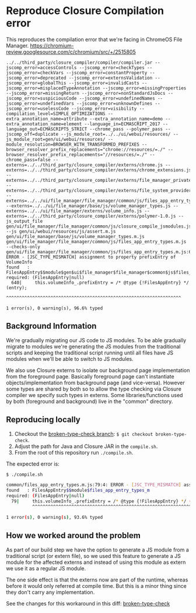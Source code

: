 # Reproduce Closure Compilation error

This reproduces the compilation error that we're facing in ChromeOS
File Manager.
https://chromium-review.googlesource.com/c/chromium/src/+/2515805

```
../../third_party/closure_compiler/compiler/compiler.jar --jscomp_error=accessControls --jscomp_error=checkTypes --jscomp_error=checkVars --jscomp_error=constantProperty --jscomp_error=deprecated --jscomp_error=externsValidation --jscomp_error=globalThis --jscomp_error=invalidCasts --jscomp_error=misplacedTypeAnnotation --jscomp_error=missingProperties --jscomp_error=missingReturn --jscomp_error=nonStandardJsDocs --jscomp_error=suspiciousCode --jscomp_error=undefinedNames --jscomp_error=undefinedVars --jscomp_error=unknownDefines --jscomp_error=uselessCode --jscomp_error=visibility --compilation_level=SIMPLE_OPTIMIZATIONS --extra_annotation_name=attribute --extra_annotation_name=demo --extra_annotation_name=element --language_in=ECMASCRIPT_2017 --language_out=ECMASCRIPT5_STRICT --chrome_pass --polymer_pass --jscomp_off=duplicate --js_module_root=../../ui/webui/resources/ --js_module_root=gen/ui/webui/resources/ --module_resolution=BROWSER_WITH_TRANSFORMED_PREFIXES --browser_resolver_prefix_replacements="chrome://resources/=./" --browser_resolver_prefix_replacements="//resources/=./" --chrome_pass=false --externs=../../third_party/closure_compiler/externs/chrome.js --externs=../../third_party/closure_compiler/externs/chrome_extensions.js --externs=../../third_party/closure_compiler/externs/file_manager_private.js --externs=../../third_party/closure_compiler/externs/file_system_provider.js --externs=../../ui/file_manager/file_manager/common/js/files_app_entry_types.js --externs=../../ui/file_manager/base/js/volume_manager_types.js --externs=../../ui/file_manager/externs/volume_info.js --externs=../../third_party/closure_compiler/externs/polymer-1.0.js --js_output_file gen/ui/file_manager/file_manager/common/js/closure_compile_jsmodules.js --js gen/ui/webui/resources/js/assert.m.js gen/ui/file_manager/base/js/volume_manager_types.m.js gen/ui/file_manager/file_manager/common/js/files_app_entry_types.m.js --checks-only
gen/ui/file_manager/file_manager/common/js/files_app_entry_types.m.js:640:4: ERROR - [JSC_TYPE_MISMATCH] assignment to property prefixEntry of VolumeInfo
found   : FilesAppEntry$$module$gen$ui$file_manager$file_manager$common$js$files_app_entry_types_m
required: (FilesAppEntry|null)
  640|     this.volumeInfo_.prefixEntry = /* @type {!FilesAppEntry} */ (entry);
           ^^^^^^^^^^^^^^^^^^^^^^^^^^^^^^^^^^^^^^^^^^^^^^^^^^^^^^^^^^^^^^^^^^^

1 error(s), 0 warning(s), 96.6% typed
```

## Background Information

We're gradually migrating our JS code to JS modules. To be able gradually
migrate to modules we're generating the JS modules from the traditional scripts
and keeping the traditional script running until all files have JS modules when
we'll be able to switch to JS modules.

We also use Closure externs to isolate our background page implementation from
the foreground page.  Basically foreground page can't instantiate
objects/implementation from background page (and vice-versa).  However some types
are shared by both so to allow the type checking via Closure compiler we
specify such types in externs.  Some libraries/functions used by both
(foreground and background) live in the "common" directory.

## Reproducing locally

1.  Checkout the [broken-type-check
    branch](https://github.com/lucmult/closure_js_modules/tree/broken-type-check):
    `$ git checkout broken-type-check`.
2.  Adjust the path for Java and Closure JAR in the `compile.sh`.
3.  From the root of this repository run `./compile.sh`.

The expected error is:

```bash
$ ./compile.sh

common/files_app_entry_types.m.js:79:4: ERROR - [JSC_TYPE_MISMATCH] assignment to property prefixEntry of VolumeInfo
found   : FilesAppEntry$$module$files_app_entry_types_m
required: (FilesAppEntry|null)
  79|     this.volumeInfo_.prefixEntry = /* @type {!FilesAppEntry} */ (entry);
          ^^^^^^^^^^^^^^^^^^^^^^^^^^^^^^^^^^^^^^^^^^^^^^^^^^^^^^^^^^^^^^^^^^^

1 error(s), 0 warning(s), 93.6% typed

```

## How we worked around the problem

As part of our build step we have the option to generate a JS module from a
traditional script (or extern file), so we used this feature to generate a JS
module for the affected externs and instead of using this module as extern we
use it as a regular JS module.

The one side effect is that the externs now are part of the runtime, whereas
before it would only referred at compile time.  But this is a minor thing since
they don't carry any implementation.

See the changes for this workaround in this diff:
[broken-type-check](https://github.com/lucmult/closure_js_modules/compare/broken-type-check...main)
